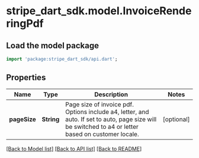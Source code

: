 # stripe_dart_sdk.model.InvoiceRenderingPdf

## Load the model package
```dart
import 'package:stripe_dart_sdk/api.dart';
```

## Properties
Name | Type | Description | Notes
------------ | ------------- | ------------- | -------------
**pageSize** | **String** | Page size of invoice pdf. Options include a4, letter, and auto. If set to auto, page size will be switched to a4 or letter based on customer locale. | [optional] 

[[Back to Model list]](../README.md#documentation-for-models) [[Back to API list]](../README.md#documentation-for-api-endpoints) [[Back to README]](../README.md)


